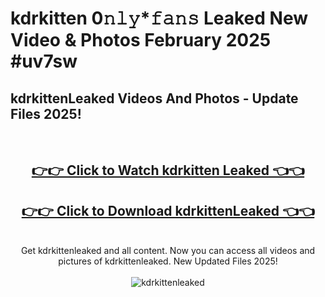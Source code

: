 # kdrkitten 0𝚗𝚕𝚢*𝚏𝚊𝚗𝚜 Leaked New Video & Photos February 2025 #uv7sw

<h2>kdrkittenLeaked Videos And Photos - Update Files 2025!</h2>
<br>
<div align="center">
<h2><a href="https://mediaupload.pro?title=kdrkitten&ref=11F" rel="nofollow">👉👉 Click to Watch kdrkitten Leaked 👈👈</a></h2>
<h2><a href="https://mediaupload.pro?title=kdrkitten&ref=11F" rel="nofollow">👉👉 Click to Download kdrkittenLeaked 👈👈</a></h2>
<br>
Get kdrkittenleaked and all content. Now you can access all videos and pictures of kdrkittenleaked. New Updated Files 2025!
<br>
<br>
<a href="https://mediaupload.pro?title=kdrkitten&ref=11F" rel="nofollow" data-target="animated-image.originalLink"><img src="https://i.ibb.co/Gkj2r4b/banner.png" alt="kdrkittenleaked" style="max-width: 100%; display: inline-block;" data-target="animated-image.originalImage"></a>
</div>
<br>

